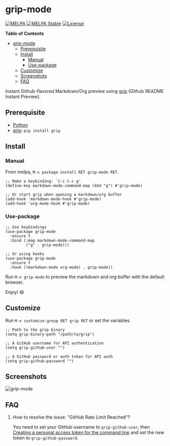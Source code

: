# grip-mode

[![MELPA](https://melpa.org/packages/grip-mode-badge.svg)](https://melpa.org/#/grip-mode)
[![MELPA Stable](https://stable.melpa.org/packages/grip-mode-badge.svg)](https://stable.melpa.org/#/grip-mode)
[![License](http://img.shields.io/:license-gpl3-blue.svg)](http://www.gnu.org/licenses/gpl-3.0.html)

<!-- markdown-toc start - Don't edit this section. Run M-x markdown-toc-refresh-toc -->
**Table of Contents**

- [grip-mode](#grip-mode)
    - [Prerequisite](#prerequisite)
    - [Install](#install)
        - [Manual](#manual)
        - [Use-package](#use-package)
    - [Customize](#customize)
    - [Screenshots](#screenshots)
    - [FAQ](#faq)

<!-- markdown-toc end -->

Instant Github-flavored Markdown/Org preview using [grip](https://github.com/joeyespo/grip)
(Github README Instant Preview).

## Prerequisite

- [Python](https://www.python.org/)
- [grip](https://github.com/joeyespo/grip): `pip install grip`

## Install

### Manual

From melpa, `M-x package-install RET grip-mode RET`.

``` emacs-lisp
;; Make a keybinding: `C-c C-c g'
(define-key markdown-mode-command-map (kbd "g") #'grip-mode)

;; Or start grip when opening a markdown/org buffer
(add-hook 'markdown-mode-hook #'grip-mode)
(add-hook 'org-mode-hook #'grip-mode)
```

### Use-package

``` emacs-lisp
;; Use keybindings
(use-package grip-mode
  :ensure t
  :bind (:map markdown-mode-command-map
         ("g" . grip-mode)))

;; Or using hooks
(use-package grip-mode
  :ensure t
  :hook ((markdown-mode org-mode) . grip-mode))
```

Run `M-x grip-mode` to preview the markdown and org buffer with the default browser.

Enjoy! :smile:

## Customize

Run `M-x customize-group RET grip RET` or set the variables.

``` emacs-lisp
;; Path to the grip binary
(setq grip-binary-path "/path/to/grip")

;; A GitHub username for API authentication
(setq grip-github-user "")

;; A GitHub password or auth token for API auth
(setq grip-github-password "")
```

## Screenshots

![grip-mode](https://user-images.githubusercontent.com/140797/62999172-28333480-bea0-11e9-86a3-10ef1be54c16.png
"Preview with grip")

## FAQ

1. How to resolve the issue: "GitHub Rate Limit Reached"?

   You need to set your GitHub username to `grip-github-user`, then
   [Creating a personal access token for the command
   line](https://help.github.com/en/articles/creating-a-personal-access-token-for-the-command-line)
   and set the new token to  `grip-github-password`.
